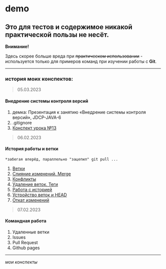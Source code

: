 # demo
## Это для тестов и содержимое никакой практической пользы не несёт.
**Внимание!** 

Здесь скорее больше вреда при ~~практическом использовании~~ - используется только для примеров команд при изучении работы с **Git**.
***
### история моих конспектов:

> 05.03.2023
#### Внедрение системы контроля версий
1. демка: Презентация к занятию «Внедрение системы контроля версий», JDCP-JAVA-6
1. .gitignore
2. [Конспект урока №13](./lesson13.md)

> 06.02.2023
#### История работы и ветки
  `*забегая вперёд, параллельно "зацепил" git pull ...`
1. [Ветки](14.1.md)
2. [Слияние изменений. Merge](14.2.md)
3. [Конфликты](14.3.md)
4. [Удаление веток. Теги](14.4.md)
5. [Работа с историей](14.5.md)
6. [Устройство веток и HEAD](14.6.md)
7. [Откат изменений](14.7.md)

> 07.02.2023
#### Командная работа
1. Удаленные ветки
2. Issues
3. Pull Request
4. Github pages

---
*мои конспекты*
